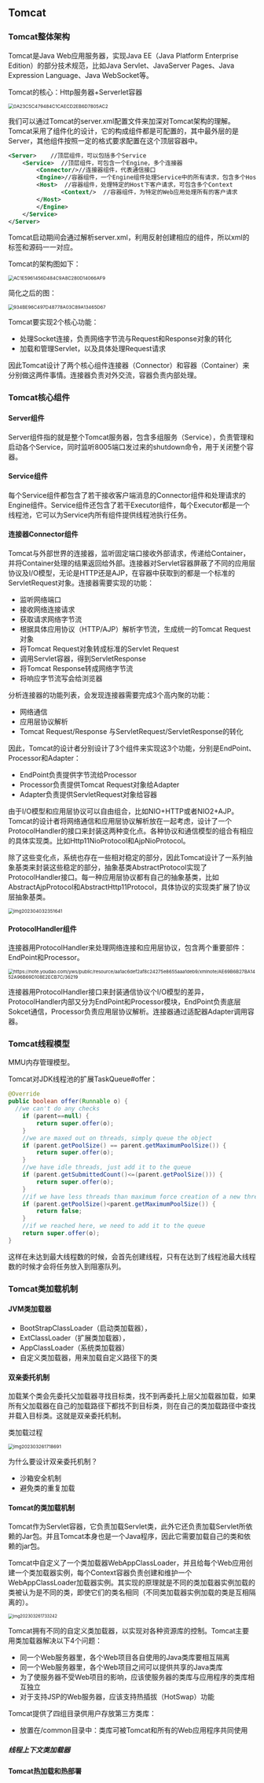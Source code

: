 ## Tomcat

### Tomcat整体架构

Tomcat是Java Web应用服务器，实现Java EE（Java Platform Enterprise Edition）的部分技术规范，比如Java Servlet、JavaServer Pages、Java Expression Language、Java WebSocket等。

Tomcat的核心：Http服务器+Serverlet容器

<img src="https://blog-1304855543.cos.ap-guangzhou.myqcloud.com/blog/img202303300003726.png" alt="0A23C5C479484C1CAECD2EB6D7805AC2" style="zoom: 67%;" />

我们可以通过Tomcat的server.xml配置文件来加深对Tomcat架构的理解。Tomcat采用了组件化的设计，它的构成组件都是可配置的，其中最外层的是Server，其他组件按照一定的格式要求配置在这个顶层容器中。

```xml
<Server>    //顶层组件，可以包括多个Service
	<Service>  //顶层组件，可包含一个Engine，多个连接器
	    <Connector/>//连接器组件，代表通信接口		   
	    <Engine>//容器组件，一个Engine组件处理Service中的所有请求，包含多个Host
		<Host>  //容器组件，处理特定的Host下客户请求，可包含多个Context
               <Context/>  //容器组件，为特定的Web应用处理所有的客户请求
		</Host>
        </Engine>
	</Service>	
</Server>	
```

Tomcat启动期间会通过解析server.xml，利用反射创建相应的组件，所以xml的标签和源码一一对应。

Tomcat的架构图如下：

<img src="https://blog-1304855543.cos.ap-guangzhou.myqcloud.com/blog/img202303300007629.png" alt="AC1E5961456D484C9A8C280D14066AF9" style="zoom:67%;" />

简化之后的图：

<img src="https://blog-1304855543.cos.ap-guangzhou.myqcloud.com/blog/img202303300007270.png" alt="934BE96C497D48778A03C89A13465D67" style="zoom:67%;" />

Tomcat要实现2个核心功能：

- 处理Socket连接，负责网络字节流与Request和Response对象的转化
- 加载和管理Servlet，以及具体处理Request请求

因此Tomcat设计了两个核心组件连接器（Connector）和容器（Container）来分别做这两件事情。连接器负责对外交流，容器负责内部处理。

### Tomcat核心组件

#### Server组件

Server组件指的就是整个Tomcat服务器，包含多组服务（Service），负责管理和启动各个Service，同时监听8005端口发过来的shutdown命令，用于关闭整个容器。

#### Service组件

每个Service组件都包含了若干接收客户端消息的Connector组件和处理请求的Engine组件。Service组件还包含了若干Executor组件，每个Executor都是一个线程池，它可以为Service内所有组件提供线程池执行任务。

#### 连接器Connector组件

Tomcat与外部世界的连接器，监听固定端口接收外部请求，传递给Container，并将Container处理的结果返回给外部。连接器对Servlet容器屏蔽了不同的应用层协议及I/O模型，无论是HTTP还是AJP，在容器中获取到的都是一个标准的ServletRequest对象。连接器需要实现的功能：

- 监听网络端口
- 接收网络连接请求
- 获取请求网络字节流
- 根据具体应用协议（HTTP/AJP）解析字节流，生成统一的Tomcat Request对象
- 将Tomcat Request对象转成标准的Servlet Request
- 调用Servlet容器，得到ServletResponse
- 将Tomcat Response转成网络字节流
- 将响应字节流写会给浏览器

分析连接器的功能列表，会发现连接器需要完成3个高内聚的功能：

- 网络通信
- 应用层协议解析
- Tomcat Request/Response 与ServletRequest/ServletResponse的转化

因此，Tomcat的设计者分别设计了3个组件来实现这3个功能，分别是EndPoint、Processor和Adapter：

- EndPoint负责提供字节流给Processor
- Processor负责提供Tomcat Request对象给Adapter
- Adapter负责提供ServletRequest对象给容器

由于I/O模型和应用层协议可以自由组合，比如NIO+HTTP或者NIO2+AJP。Tomcat的设计者将网络通信和应用层协议解析放在一起考虑，设计了一个ProtocolHandler的接口来封装这两种变化点。各种协议和通信模型的组合有相应的具体实现类。比如Http11NioProtocol和AjpNioProtocol。

除了这些变化点，系统也存在一些相对稳定的部分，因此Tomcat设计了一系列抽象基类来封装这些稳定的部分，抽象基类AbstractProtocol实现了ProtocolHandler接口。每一种应用层协议都有自己的抽象基类，比如AbstractAjpProtocol和AbstractHttp11Protocol，具体协议的实现类扩展了协议层抽象基类。

<img src="https://blog-1304855543.cos.ap-guangzhou.myqcloud.com/blog/img202304032351641.png" alt="img202304032351641" style="zoom: 67%;" />

#### ProtocolHandler组件

连接器用ProtocolHandler来处理网络连接和应用层协议，包含两个重要部件：EndPoint和Processor。

<img src="https://blog-1304855543.cos.ap-guangzhou.myqcloud.com/blog/img202304040001620.png" alt="https://note.youdao.com/yws/public/resource/aa1ac6def2af8c24275e8655aaa1deb9/xmlnote/AE69B6B27BA1452A96B69D108E2ECB7C/36219" style="zoom:67%;" />

连接器用ProtocolHandler接口来封装通信协议个I/O模型的差异，ProtocolHandler内部又分为EndPoint和Processor模块，EndPoint负责底层Sokcet通信，Processor负责应用层协议解析。连接器通过适配器Adapter调用容器。

### Tomcat线程模型

MMU内存管理模型。

Tomcat对JDK线程池的扩展TaskQueue#offer：

```java
@Override
public boolean offer(Runnable o) {
  //we can't do any checks
    if (parent==null) {
        return super.offer(o);
    }
    //we are maxed out on threads, simply queue the object
    if (parent.getPoolSize() == parent.getMaximumPoolSize()) {
        return super.offer(o);
    }
    //we have idle threads, just add it to the queue
    if (parent.getSubmittedCount()<=(parent.getPoolSize())) {
        return super.offer(o);
    }
    //if we have less threads than maximum force creation of a new thread
    if (parent.getPoolSize()<parent.getMaximumPoolSize()) {
        return false;
    }
    //if we reached here, we need to add it to the queue
    return super.offer(o);
}
```

这样在未达到最大线程数的时候，会首先创建线程，只有在达到了线程池最大线程数的时候才会将任务放入到阻塞队列。

### Tomcat类加载机制

#### JVM类加载器

- BootStrapClassLoader（启动类加载器），
- ExtClassLoader（扩展类加载器），
- AppClassLoader（系统类加载器）
- 自定义类加载器，用来加载自定义路径下的类

#### 双亲委托机制

加载某个类会先委托父加载器寻找目标类，找不到再委托上层父加载器加载，如果所有父加载器在自己的加载路径下都找不到目标类，则在自己的类加载路径中查找并载入目标类。这就是双亲委托机制。

类加载过程

<img src="https://blog-1304855543.cos.ap-guangzhou.myqcloud.com/blog/img202303261718691.png" alt="img202303261718691" style="zoom: 67%;" />



为什么要设计双亲委托机制？

- 沙箱安全机制
- 避免类的重复加载

#### Tomcat的类加载机制

Tomcat作为Servlet容器，它负责加载Servlet类，此外它还负责加载Servlet所依赖的Jar包。并且Tomcat本身也是一个Java程序，因此它需要加载自己的类和依赖的jar包。

Tomcat中自定义了一个类加载器WebAppClassLoader，并且给每个Web应用创建一个类加载器实例，每个Context容器负责创建和维护一个WebAppClassLoader加载器实例。其实现的原理就是不同的类加载器实例加载的类被认为是不同的类，即使它们的类名相同（不同类加载器实例加载的类是互相隔离的）。

<img src="https://blog-1304855543.cos.ap-guangzhou.myqcloud.com/blog/img202303261733242.png" alt="img202303261733242" style="zoom:60%;" />

Tomcat拥有不同的自定义类加载器，以实现对各种资源库的控制。Tomcat主要用类加载器解决以下4个问题：

- 同一个Web服务器里，各个Web项目各自使用的Java类库要相互隔离
- 同一个Web服务器里，各个Web项目之间可以提供共享的Java类库
- 为了使服务器不受Web项目的影响，应该使服务器的类库与应用程序的类库相互独立
- 对于支持JSP的Web服务器，应该支持热插拔（HotSwap）功能

Tomcat提供了四组目录供用户存放第三方类库：

- 放置在/common目录中：类库可被Tomcat和所有的Web应用程序共同使用

##### 线程上下文类加载器



#### Tomcat热加载和热部署


